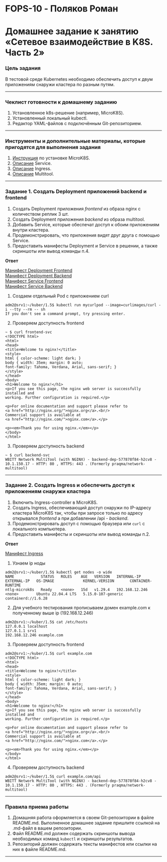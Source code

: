 # FOPS-10 - Поляков Роман

# Домашнее задание к занятию «Сетевое взаимодействие в K8S. Часть 2»

### Цель задания

В тестовой среде Kubernetes необходимо обеспечить доступ к двум приложениям снаружи кластера по разным путям.

------

### Чеклист готовности к домашнему заданию

1. Установленное k8s-решение (например, MicroK8S).
2. Установленный локальный kubectl.
3. Редактор YAML-файлов с подключённым Git-репозиторием.

------

### Инструменты и дополнительные материалы, которые пригодятся для выполнения задания

1. [Инструкция](https://microk8s.io/docs/getting-started) по установке MicroK8S.
2. [Описание](https://kubernetes.io/docs/concepts/services-networking/service/) Service.
3. [Описание](https://kubernetes.io/docs/concepts/services-networking/ingress/) Ingress.
4. [Описание](https://github.com/wbitt/Network-MultiTool) Multitool.

------

### Задание 1. Создать Deployment приложений backend и frontend

1. Создать Deployment приложения _frontend_ из образа nginx с количеством реплик 3 шт.
2. Создать Deployment приложения _backend_ из образа multitool. 
3. Добавить Service, которые обеспечат доступ к обоим приложениям внутри кластера. 
4. Продемонстрировать, что приложения видят друг друга с помощью Service.
5. Предоставить манифесты Deployment и Service в решении, а также скриншоты или вывод команды п.4.
  
**Ответ**  
  
[Манифест Deployment Frontend](https://github.com/bag2000/devops-netology/blob/main/12-kuber/1.5/files/deploy-frontend-netology.yaml)  
[Манифест Deployment Backend](https://github.com/bag2000/devops-netology/blob/main/12-kuber/1.5/files/deploy-backend-netology.yaml)  
[Манифест Service Frontend](https://github.com/bag2000/devops-netology/blob/main/12-kuber/1.5/files/service-frontend-netology.yaml)  
[Манифест Service Backend](https://github.com/bag2000/devops-netology/blob/main/12-kuber/1.5/files/service-backend-netology.yaml)  
  
1. Создаем отдельный Pod с приложением curl  
```
adm2@srv1:~/kuber/1.5$ kubectl run mycurlpod --image=curlimages/curl -i --tty --rm -- sh
If you don't see a command prompt, try pressing enter.
```
  
2. Проверяем доступность frontend  
```
~ $ curl frontend-svc
<!DOCTYPE html>
<html>
<head>
<title>Welcome to nginx!</title>
<style>
html { color-scheme: light dark; }
body { width: 35em; margin: 0 auto;
font-family: Tahoma, Verdana, Arial, sans-serif; }
</style>
</head>
<body>
<h1>Welcome to nginx!</h1>
<p>If you see this page, the nginx web server is successfully installed and
working. Further configuration is required.</p>

<p>For online documentation and support please refer to
<a href="http://nginx.org/">nginx.org</a>.<br/>
Commercial support is available at
<a href="http://nginx.com/">nginx.com</a>.</p>

<p><em>Thank you for using nginx.</em></p>
</body>
</html>
```
  
3. Проверяем доступность backend  
```
~ $ curl backend-svc
WBITT Network MultiTool (with NGINX) - backend-dep-577878f84-h2cv8 - 10.1.150.17 - HTTP: 80 , HTTPS: 443 . (Formerly praqma/network-multitool)
```
  
------

### Задание 2. Создать Ingress и обеспечить доступ к приложениям снаружи кластера

1. Включить Ingress-controller в MicroK8S.
2. Создать Ingress, обеспечивающий доступ снаружи по IP-адресу кластера MicroK8S так, чтобы при запросе только по адресу открывался _frontend_ а при добавлении /api - _backend_.
3. Продемонстрировать доступ с помощью браузера или `curl` с локального компьютера.
4. Предоставить манифесты и скриншоты или вывод команды п.2.
  
**Ответ**  
  
[Манифест Ingress](https://github.com/bag2000/devops-netology/blob/main/12-kuber/1.5/files/ingress-netology.yaml)  
  
1. Узнаем ip ноды  
```
adm2@srv1:~/kuber/1.5$ kubectl get nodes -o wide
NAME            STATUS   ROLES    AGE   VERSION   INTERNAL-IP      EXTERNAL-IP   OS-IMAGE             KERNEL-VERSION       CONTAINER-RUNTIME
ntlg-microk8s   Ready    <none>   15d   v1.29.4   192.168.12.246   <none>        Ubuntu 22.04.4 LTS   5.15.0-107-generic   containerd://1.6.28
```
  
2. Для учебного тестирования прописываем домен example.com к полученному выше ip (192.168.12.246)  
```
adm2@srv1:~/kuber/1.5$ cat /etc/hosts
127.0.0.1 localhost
127.0.1.1 srv1
192.168.12.246 example.com
```
  
3. Проверяем доступность frontend  
```
adm2@srv1:~/kuber/1.5$ curl example.com
<!DOCTYPE html>
<html>
<head>
<title>Welcome to nginx!</title>
<style>
html { color-scheme: light dark; }
body { width: 35em; margin: 0 auto;
font-family: Tahoma, Verdana, Arial, sans-serif; }
</style>
</head>
<body>
<h1>Welcome to nginx!</h1>
<p>If you see this page, the nginx web server is successfully installed and
working. Further configuration is required.</p>

<p>For online documentation and support please refer to
<a href="http://nginx.org/">nginx.org</a>.<br/>
Commercial support is available at
<a href="http://nginx.com/">nginx.com</a>.</p>

<p><em>Thank you for using nginx.</em></p>
</body>
</html>
```
  
4. Проверяем доступность backend  
```
adm2@srv1:~/kuber/1.5$ curl example.com/api
WBITT Network MultiTool (with NGINX) - backend-dep-577878f84-h2cv8 - 10.1.150.17 - HTTP: 80 , HTTPS: 443 . (Formerly praqma/network-multitool)
```
  
------

### Правила приема работы

1. Домашняя работа оформляется в своем Git-репозитории в файле README.md. Выполненное домашнее задание пришлите ссылкой на .md-файл в вашем репозитории.
2. Файл README.md должен содержать скриншоты вывода необходимых команд `kubectl` и скриншоты результатов.
3. Репозиторий должен содержать тексты манифестов или ссылки на них в файле README.md.

------